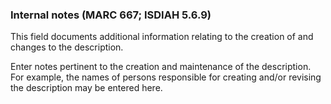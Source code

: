 ### Internal notes (MARC 667; ISDIAH 5.6.9)

This field documents additional information relating to the creation of and changes to the description.

Enter notes pertinent to the creation and maintenance of the description. For example, the names of persons responsible for creating and/or revising the description may be entered here.
